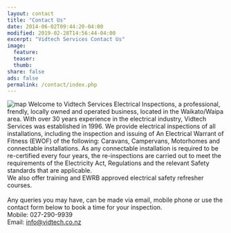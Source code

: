 ```yaml
---
layout: contact
title: "Contact Us"
date: 2014-06-02T09:44:20-04:00
modified: 2019-02-28T14:56:44-04:00
excerpt: "Vidtech Services Contact Us"
image:
  feature:
  teaser:
  thumb:
share: false
ads: false
permalink: /contact/index.php
---
```

![map]({{site.url}}/images/range-map.png)
Welcome to Vidtech Services Electrical Inspections, a professional, frendly, locally owned and operated business, located in the Waikato/Waipa area.
With over 30 years experience in the electrical industry, Vidtech Services was established in 1996.
We provide electrical inspections of all installations, including the inspection and issuing of An Electrical Warrant of Fitness (EWOF) of the following: Caravans, Campervans, Motorhomes and connectable installations.
As any connectable installation is required to be re-certified every four years, the re-inspections are carried out to meet the requirements of the Electricity Act, Regulations and the relevant Safety standards that are applicable. 
<br>
We also offer training and EWRB approved electrical safety refresher courses.
<br>
<br>
Any queries you may have, can be made via email, mobile phone or use the contact form below to book a time for your inspection.  
Mobile: 027-290-9939  
Email:  <a href="mailto:info@vidtech.co.nz">info@vidtech.co.nz</a>
